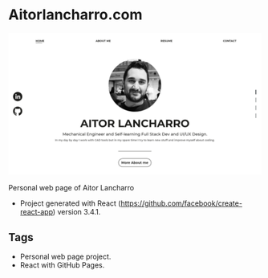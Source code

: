 # Aitorlancharro.com
![](./public/alanch8.com.png)

Personal web page of Aitor Lancharro
 - Project generated with React (https://github.com/facebook/create-react-app) version 3.4.1.

## Tags

- Personal web page project.
- React with GitHub Pages.
